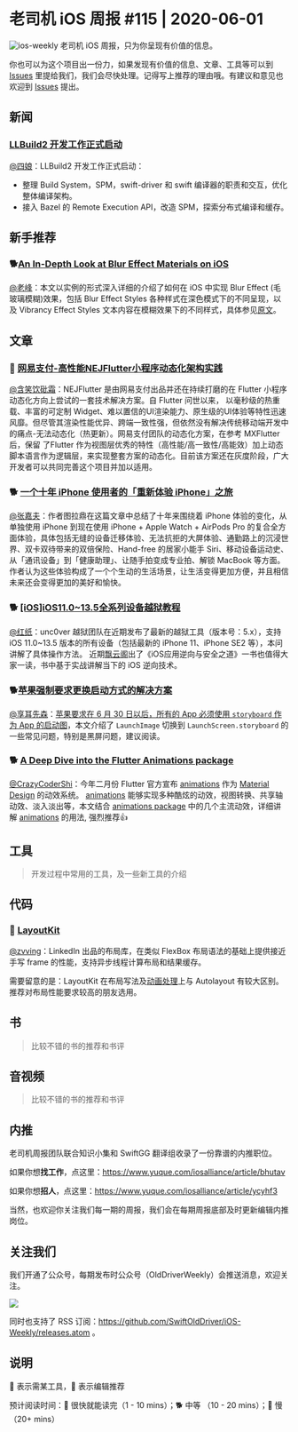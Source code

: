 # 老司机 iOS 周报 #115 | 2020-06-01

![ios-weekly](https://github.com/SwiftOldDriver/iOS-Weekly/blob/master/assets/ios-weekly.png?raw=true)
老司机 iOS 周报，只为你呈现有价值的信息。

你也可以为这个项目出一份力，如果发现有价值的信息、文章、工具等可以到 [Issues](https://github.com/SwiftOldDriver/iOS-Weekly/issues) 里提给我们，我们会尽快处理。记得写上推荐的理由哦。有建议和意见也欢迎到 [Issues](https://github.com/SwiftOldDriver/iOS-Weekly/issues) 提出。

## 新闻

### [LLBuild2 开发工作正式启动](https://forums.swift.org/t/llbuild2/36896)

[@四娘](https://kemchenj.github.io/)：LLBuild2 开发工作正式启动：

- 整理 Build System，SPM，swift-driver 和 swift 编译器的职责和交互，优化整体编译架构。
- 接入 Bazel 的 Remote Execution API，改造 SPM，探索分布式编译和缓存。

## 新手推荐

### 🐕[An In-Depth Look at Blur Effect Materials on iOS](https://pspdfkit.com/blog/2020/blur-effect-materials-on-ios/)

[@老峰](https://github.com/gesantung)：本文以实例的形式深入详细的介绍了如何在 iOS 中实现 Blur Effect (毛玻璃模糊)效果，包括 Blur Effect Styles 各种样式在深色模式下的不同呈现，以及 Vibrancy Effect Styles 文本内容在模糊效果下的不同样式，具体参见[原文](https://pspdfkit.com/blog/2020/blur-effect-materials-on-ios/)。

## 文章

### 🐢 [网易支付-高性能NEJFlutter小程序动态化架构实践](https://www.jianshu.com/p/be48a3dc80fa)

[@含笑饮砒霜](https://weibo.com/chinafishnews/)：NEJFlutter 是由网易支付出品并还在持续打磨的在 Flutter 小程序动态化方向上尝试的一套技术解决方案。自 Flutter 问世以来， 以毫秒级的热重载、丰富的可定制 Widget、难以置信的UI渲染能力、原生级的UI体验等特性迅速风靡。但尽管其渲染性能优异、跨端一致性强，但依然没有解决传统移动端开发中的痛点-无法动态化（热更新）。网易支付团队的动态化方案，在参考 MXFlutter 后，保留 了Flutter 作为视图层优秀的特性（高性能/高一致性/高能效）加上动态脚本语言作为逻辑层，来实现整套方案的动态化。目前该方案还在灰度阶段，广大开发者可以共同完善这个项目并加以适用。

### 🐕 [一个十年 iPhone 使用者的「重新体验 iPhone」之旅](https://imtx.me/blog/the-journey-of-reexperiencing-the-iphone/)

[@张嘉夫](https://github.com/josephchang10)：作者图拉鼎在这篇文章中总结了十年来围绕着 iPhone 体验的变化，从单独使用 iPhone 到现在使用 iPhone + Apple Watch + AirPods Pro 的复合全方面体验，具体包括无缝的设备迁移体验、无法抗拒的大屏体验、通勤路上的沉浸世界、双卡双待带来的双倍保险、Hand-free 的居家小能手 Siri、移动设备运动史、从「通讯设备」到「健康助理」、让随手拍变成专业拍、解锁 MacBook 等方面。作者认为这些体验构成了一个个生动的生活场景，让生活变得更加方便，并且相信未来还会变得更加的美好和愉快。

### 🐕 [[iOS]iOS11.0~13.5全系列设备越狱教程](https://mp.weixin.qq.com/s/0JuTk_iQCeYKjV3kIZMhHg)

[@红纸](https://github.com/nianran)：unc0ver 越狱团队在近期发布了最新的越狱工具（版本号：5.x），支持 iOS 11.0~13.5 版本的所有设备（包括最新的 iPhone 11、iPhone SE2 等），本问讲解了具体操作方法。
近期[飘云阁](https://www.chinapyg.com/)出了《iOS应用逆向与安全之道》一书也值得大家一读，书中基于实战讲解当下的 iOS 逆向技术。

### 🐕[苹果强制要求更换启动方式的解决方案](https://mp.weixin.qq.com/s/mdReGqt5E7T8VWC2q7ImKw)

[@享耳先森](https://github.com/iblacksun)：[苹果要求在 6 月 30 日以后，所有的 App 必须使用  `storyboard` 作为 App 的启动图](https://developer.apple.com/news/?id=03262020b)，本文介绍了 `LaunchImage` 切换到 `LaunchScreen.storyboard` 的一些常见问题，特别是黑屏问题，建议阅读。

### 🐕 [A Deep Dive into the Flutter Animations package](https://medium.com/flutter-nyc/a-deep-dive-into-the-flutter-animations-package-3e26b10c43c1)

[@CrazyCoderShi](https://github.com/CrazyCoderShi)：今年二月份 Flutter 官方宣布 [animations](https://pub.dev/packages/animations) 作为 [Material Design](https://material.io/design/motion/the-motion-system.html) 的动效系统。 [animations](https://pub.dev/packages/animations) 能够实现多种酷炫的动效，视图转换、共享轴动效、淡入淡出等，本文结合 [animations package](https://pub.dev/packages/animations) 中的几个主流动效，详细讲解 [animations](https://pub.dev/packages/animations) 的用法, 强烈推荐👍

## 工具

> 开发过程中常用的工具，及一些新工具的介绍

## 代码

### 🐎 [LayoutKit](https://github.com/linkedin/LayoutKit)
[@zvving](https://github.com/zvving)：LinkedIn 出品的布局库，在类似 FlexBox 布局语法的基础上提供接近手写 frame 的性能，支持异步线程计算布局和结果缓存。

需要留意的是：LayoutKit 在布局写法及[动画处理](http://layoutkit.org/animations/)上与 Autolayout 有较大区别。推荐对布局性能要求较高的朋友选用。

## 书

> 比较不错的书的推荐和书评

## 音视频

> 比较不错的书的推荐和书评

## 内推

老司机周报团队联合知识小集和 SwiftGG 翻译组收录了一份靠谱的内推职位。

如果你想**找工作**，点这里：https://www.yuque.com/iosalliance/article/bhutav

如果你想**招人**，点这里：https://www.yuque.com/iosalliance/article/ycyhf3

当然，也欢迎你关注我们每一期的周报，我们会在每期周报底部及时更新编辑内推岗位。

## 关注我们

我们开通了公众号，每期发布时公众号（OldDriverWeekly）会推送消息，欢迎关注。

![](https://github.com/SwiftOldDriver/iOS-Weekly/blob/master/assets/qrcode_for_wechat.jpg?raw=true)

同时也支持了 RSS 订阅：https://github.com/SwiftOldDriver/iOS-Weekly/releases.atom 。

## 说明

🚧 表示需某工具，🌟 表示编辑推荐

预计阅读时间：🐎 很快就能读完（1 - 10 mins）；🐕 中等 （10 - 20 mins）；🐢 慢（20+ mins）
